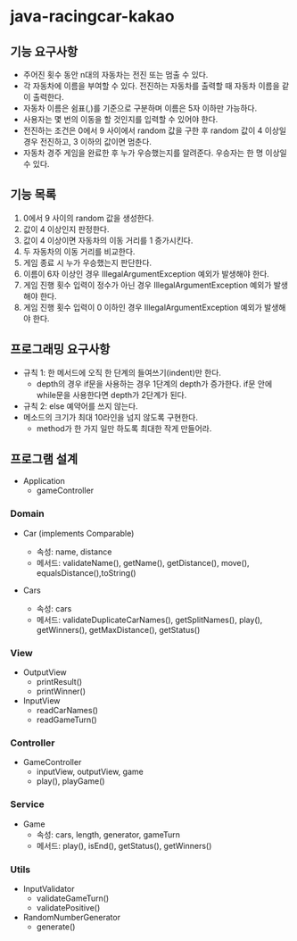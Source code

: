 # java-racingcar-kakao

## 기능 요구사항
- 주어진 횟수 동안 n대의 자동차는 전진 또는 멈출 수 있다.
- 각 자동차에 이름을 부여할 수 있다. 전진하는 자동차를 출력할 때 자동차 이름을 같이 출력한다.
- 자동차 이름은 쉼표(,)를 기준으로 구분하며 이름은 5자 이하만 가능하다.
- 사용자는 몇 번의 이동을 할 것인지를 입력할 수 있어야 한다.
- 전진하는 조건은 0에서 9 사이에서 random 값을 구한 후 random 값이 4 이상일 경우 전진하고, 3 이하의 값이면 멈춘다.
- 자동차 경주 게임을 완료한 후 누가 우승했는지를 알려준다. 우승자는 한 명 이상일 수 있다.


## 기능 목록
1. 0에서 9 사이의 random 값을 생성한다.
2. 값이 4 이상인지 판정한다.
3. 값이 4 이상이면 자동차의 이동 거리를 1 증가시킨다.
4. 두 자동차의 이동 거리를 비교한다.
5. 게임 종료 시 누가 우승했는지 판단한다.
6. 이름이 6자 이상인 경우 IllegalArgumentException 예외가 발생해야 한다.
7. 게임 진행 횟수 입력이 정수가 아닌 경우 IllegalArgumentException 예외가 발생해야 한다. 
8. 게임 진행 횟수 입력이 0 이하인 경우 IllegalArgumentException 예외가 발생해야 한다.


## 프로그래밍 요구사항
- 규칙 1: 한 메서드에 오직 한 단계의 들여쓰기(indent)만 한다.
  - depth의 경우 if문을 사용하는 경우 1단계의 depth가 증가한다. if문 안에 while문을 사용한다면 depth가 2단계가 된다.
- 규칙 2: else 예약어를 쓰지 않는다.
- 메소드의 크기가 최대 10라인을 넘지 않도록 구현한다. 
  - method가 한 가지 일만 하도록 최대한 작게 만들어라.

## 프로그램 설계
- Application
  - gameController

### Domain
- Car (implements Comparable)
  - 속성: name, distance
  - 메서드: validateName(), getName(), getDistance(), move(), equalsDistance(),toString()

- Cars
  - 속성: cars
  - 메서드: validateDuplicateCarNames(), getSplitNames(), play(), getWinners(), getMaxDistance(), getStatus()

### View
- OutputView
  - printResult()
  - printWinner()
- InputView
  - readCarNames()
  - readGameTurn()

### Controller
- GameController
  - inputView, outputView, game
  - play(), playGame()

### Service
- Game
  - 속성: cars, length, generator, gameTurn
  - 메서드: play(), isEnd(), getStatus(), getWinners()

### Utils
- InputValidator
  - validateGameTurn()
  - validatePositive()
- RandomNumberGenerator
  - generate()
